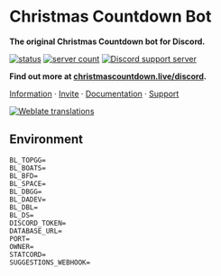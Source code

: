 # Christmas Countdown Bot

**The original Christmas Countdown bot for Discord.**

[![status](https://top.gg/api/widget/status/509851616216875019.svg)](https://top.gg/bot/509851616216875019)
[![server count](https://top.gg/api/widget/servers/509851616216875019.svg)](https://top.gg/bot/509851616216875019)
[![Discord support server](https://discordapp.com/api/guilds/451745464480432129/embed.png?style=shield)](https://go.eartharoid.me/discord)

**Find out more at [christmascountdown.live/discord](https://christmascountdown.live/discord?ref=github.com).**

[Information](https://christmascountdown.live/discord?ref=github.com) · [Invite](https://christmascountdown.live/invite) · [Documentation](https://docs.christmascountdown.live/discord/introduction) · [Support](https://go.eartharoid.me/discord)

[![Weblate translations](https://i18n.capestar.net/widgets/christmas-countdown/-/bot/open-graph.png)](https://i18n.capestar.net/engage/christmas-countdown/)

## Environment

```
BL_TOPGG=
BL_BOATS=
BL_BFD=
BL_SPACE=
BL_DBGG=
BL_DADEV=
BL_DBL=
BL_DS=
DISCORD_TOKEN=
DATABASE_URL=
PORT=
OWNER=
STATCORD=
SUGGESTIONS_WEBHOOK=
```
